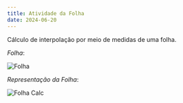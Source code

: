 ```yaml
---
title: Atividade da Folha
date: 2024-06-20
---
```


Cálculo de interpolação por meio de medidas de uma folha.


*Folha*:

![Folha](images/folhaport.png)


*Representação da Folha*:

![Folha Calc](images/folha_calc.png)
